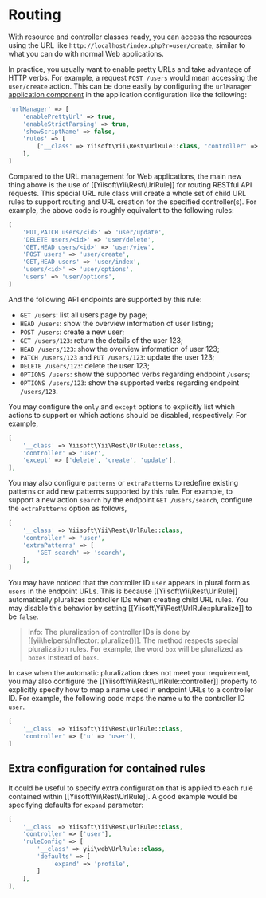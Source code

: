 Routing
=======

With resource and controller classes ready, you can access the resources using the URL like
`http://localhost/index.php?r=user/create`, similar to what you can do with normal Web applications.

In practice, you usually want to enable pretty URLs and take advantage of HTTP verbs.
For example, a request `POST /users` would mean accessing the `user/create` action.
This can be done easily by configuring the `urlManager` [application component](structure-application-components.md)
in the application configuration like the following:

```php
'urlManager' => [
    'enablePrettyUrl' => true,
    'enableStrictParsing' => true,
    'showScriptName' => false,
    'rules' => [
        ['__class' => Yiisoft\Yii\Rest\UrlRule::class, 'controller' => 'user'],
    ],
]
```

Compared to the URL management for Web applications, the main new thing above is the use of
[[Yiisoft\Yii\Rest\UrlRule]] for routing RESTful API requests. This special URL rule class will
create a whole set of child URL rules to support routing and URL creation for the specified controller(s).
For example, the above code is roughly equivalent to the following rules:

```php
[
    'PUT,PATCH users/<id>' => 'user/update',
    'DELETE users/<id>' => 'user/delete',
    'GET,HEAD users/<id>' => 'user/view',
    'POST users' => 'user/create',
    'GET,HEAD users' => 'user/index',
    'users/<id>' => 'user/options',
    'users' => 'user/options',
]
```

And the following API endpoints are supported by this rule:

* `GET /users`: list all users page by page;
* `HEAD /users`: show the overview information of user listing;
* `POST /users`: create a new user;
* `GET /users/123`: return the details of the user 123;
* `HEAD /users/123`: show the overview information of user 123;
* `PATCH /users/123` and `PUT /users/123`: update the user 123;
* `DELETE /users/123`: delete the user 123;
* `OPTIONS /users`: show the supported verbs regarding endpoint `/users`;
* `OPTIONS /users/123`: show the supported verbs regarding endpoint `/users/123`.

You may configure the `only` and `except` options to explicitly list which actions to support or which
actions should be disabled, respectively. For example,

```php
[
    '__class' => Yiisoft\Yii\Rest\UrlRule::class,
    'controller' => 'user',
    'except' => ['delete', 'create', 'update'],
],
```

You may also configure `patterns` or `extraPatterns` to redefine existing patterns or add new patterns supported by this rule.
For example, to support a new action `search` by the endpoint `GET /users/search`, configure the `extraPatterns` option as follows,

```php
[
    '__class' => Yiisoft\Yii\Rest\UrlRule::class,
    'controller' => 'user',
    'extraPatterns' => [
        'GET search' => 'search',
    ],
]
```

You may have noticed that the controller ID `user` appears in plural form as `users` in the endpoint URLs.
This is because [[Yiisoft\Yii\Rest\UrlRule]] automatically pluralizes controller IDs when creating child URL rules.
You may disable this behavior by setting [[Yiisoft\Yii\Rest\UrlRule::pluralize]] to be `false`. 

> Info: The pluralization of controller IDs is done by [[yii\helpers\Inflector::pluralize()]]. The method respects
  special pluralization rules. For example, the word `box` will be pluralized as `boxes` instead of `boxs`.

In case when the automatic pluralization does not meet your requirement, you may also configure the 
[[Yiisoft\Yii\Rest\UrlRule::controller]] property to explicitly specify how to map a name used in endpoint URLs to 
a controller ID. For example, the following code maps the name `u` to the controller ID `user`.  
 
```php
[
    '__class' => Yiisoft\Yii\Rest\UrlRule::class,
    'controller' => ['u' => 'user'],
]
```

## Extra configuration for contained rules

It could be useful to specify extra configuration that is applied to each rule contained within [[Yiisoft\Yii\Rest\UrlRule]].
A good example would be specifying defaults for `expand` parameter:

```php
[
    '__class' => Yiisoft\Yii\Rest\UrlRule::class,
    'controller' => ['user'],
    'ruleConfig' => [
        '__class' => yii\web\UrlRule::class,
        'defaults' => [
            'expand' => 'profile',
        ]
    ],
],
```
